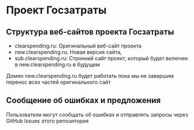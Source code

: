 # Проект Госзатраты

## Структура веб-сайтов проекта Госзатраты

- clearspending.ru: Оригинальный веб-сайт проекта
- new.clearspending.ru: Новая версия сайта, 
- sub.clearspending.ru: Стронний сайт проект, который будет включен в new.clearspending.ru в будущем

Домен new.clearspending.ru будет работать пока мы не завершим перенос всех частей оригинального сайт

## Сообщение об ошибках и предложения
Пользователи могут сообщать об ошибках и отправлять запросы через GitHub Issues этого репозитория
